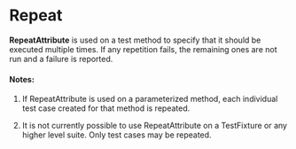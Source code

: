 # Repeat


**RepeatAttribute** is used on a test method to specify that it should be
executed multiple times. If any repetition fails, the remaining ones are
not run and a failure is reported.

#### Notes:

1. If RepeatAttribute is used on a parameterized method, each individual
   test case created for that method is repeated.

2. It is not currently possible to use RepeatAttribute on a TestFixture
   or any higher level suite. Only test cases may be repeated.
   
